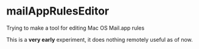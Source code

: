# mailAppRulesEditor
Trying to make a tool for editing Mac OS Mail.app rules

This is a **very early** experiment, it does nothing remotely useful as of now.
